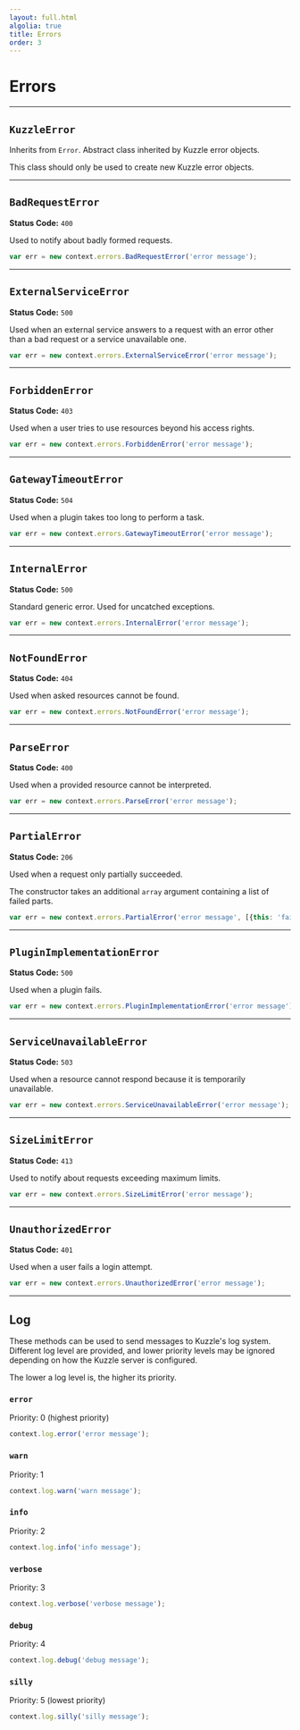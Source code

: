 ```yaml
---
layout: full.html
algolia: true
title: Errors
order: 3
---
```


# Errors

---

## `KuzzleError`

Inherits from `Error`. Abstract class inherited by Kuzzle error objects.

This class should only be used to create new Kuzzle error objects.

---

## `BadRequestError`

**Status Code:** `400`

Used to notify about badly formed requests.

```js
var err = new context.errors.BadRequestError('error message');
```

---

## `ExternalServiceError`

**Status Code:** `500`

Used when an external service answers to a request with an error other than a bad request or a service unavailable one.

```js
var err = new context.errors.ExternalServiceError('error message');
```

---

## `ForbiddenError`

**Status Code:** `403`

Used when a user tries to use resources beyond his access rights.

```js
var err = new context.errors.ForbiddenError('error message');
```

---

## `GatewayTimeoutError`

**Status Code:** `504`

Used when a plugin takes too long to perform a task.

```js
var err = new context.errors.GatewayTimeoutError('error message');
```

---

## `InternalError`

**Status Code:** `500`

Standard generic error. Used for uncatched exceptions.

```js
var err = new context.errors.InternalError('error message');
```

---

## `NotFoundError`

**Status Code:** `404`

Used when asked resources cannot be found.

```js
var err = new context.errors.NotFoundError('error message');
```

---

## `ParseError`

**Status Code:** `400`

Used when a provided resource cannot be interpreted.

```js
var err = new context.errors.ParseError('error message');
```

---

## `PartialError`

**Status Code:** `206`

Used when a request only partially succeeded.

The constructor takes an additional `array` argument containing a list of failed parts.

```js
var err = new context.errors.PartialError('error message', [{this: 'failed'}, {andThis: 'failed too'}]);
```

---

## `PluginImplementationError`

**Status Code:** `500`

Used when a plugin fails.

```js
var err = new context.errors.PluginImplementationError('error message');
```

---

## `ServiceUnavailableError`

**Status Code:** `503`

Used when a resource cannot respond because it is temporarily unavailable.

```js
var err = new context.errors.ServiceUnavailableError('error message');
```

---

## `SizeLimitError`

**Status Code:** `413`

Used to notify about requests exceeding maximum limits.

```js
var err = new context.errors.SizeLimitError('error message');
```

---

## `UnauthorizedError`

**Status Code:** `401`

Used when a user fails a login attempt.

```js
var err = new context.errors.UnauthorizedError('error message');
```

---

## Log

These methods can be used to send messages to Kuzzle's log system.  
Different log level are provided, and lower priority levels may be ignored depending on how the Kuzzle server is configured.

The lower a log level is, the higher its priority.

### `error`

Priority: 0 (highest priority)

```js
context.log.error('error message');
```

### `warn`

Priority: 1

```js
context.log.warn('warn message');
```

### `info`

Priority: 2

```js
context.log.info('info message');
```

### `verbose`

Priority: 3

```js
context.log.verbose('verbose message');
```

### `debug`

Priority: 4

```js
context.log.debug('debug message');
```

### `silly`

Priority: 5 (lowest priority)

```js
context.log.silly('silly message');
```
